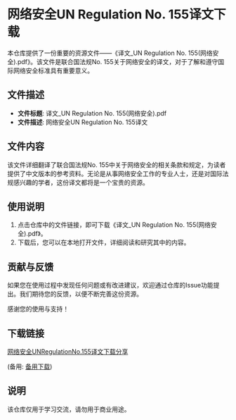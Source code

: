 # 网络安全UN Regulation No. 155译文下载

本仓库提供了一份重要的资源文件——《译文_UN Regulation No. 155(网络安全).pdf》。该文件是联合国法规No. 155关于网络安全的译文，对于了解和遵守国际网络安全标准具有重要意义。

## 文件描述

- **文件标题**: 译文_UN Regulation No. 155(网络安全).pdf
- **文件描述**: 网络安全UN Regulation No. 155译文

## 文件内容

该文件详细翻译了联合国法规No. 155中关于网络安全的相关条款和规定，为读者提供了中文版本的参考资料。无论是从事网络安全工作的专业人士，还是对国际法规感兴趣的学者，这份译文都将是一个宝贵的资源。

## 使用说明

1. 点击仓库中的文件链接，即可下载《译文_UN Regulation No. 155(网络安全).pdf》。
2. 下载后，您可以在本地打开文件，详细阅读和研究其中的内容。

## 贡献与反馈

如果您在使用过程中发现任何问题或有改进建议，欢迎通过仓库的Issue功能提出。我们期待您的反馈，以便不断完善这份资源。

感谢您的使用与支持！

## 下载链接
[网络安全UNRegulationNo.155译文下载分享](https://pan.quark.cn/s/32944ad4363c) 

(备用: [备用下载](https://pan.baidu.com/s/10oMHETCGYTr5gy7IPnRskw?pwd=1234))

## 说明

该仓库仅用于学习交流，请勿用于商业用途。
